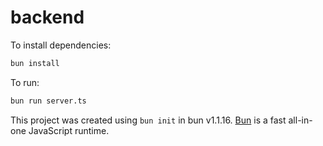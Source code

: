 # backend

To install dependencies:

```bash
bun install
```

To run:

```bash
bun run server.ts
```

This project was created using `bun init` in bun v1.1.16. [Bun](https://bun.sh) is a fast all-in-one JavaScript runtime.

